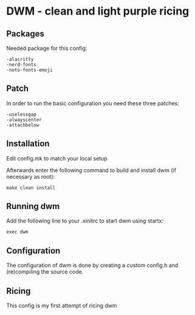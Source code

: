 DWM - clean and light purple ricing
===================================

Packages
--------
Needed package for this config: 

	-alacritty
	-nerd-fonts
	-noto-fonts-emoji

Patch
-----
In order to run the basic configuration you need these three patches:

	-uselessgap
	-alwayscenter
	-attachbelow


Installation
------------
Edit config.mk to match your local setup

Afterwards enter the following command to build and install dwm (if
necessary as root):

    make clean install


Running dwm
-----------
Add the following line to your .xinitrc to start dwm using startx:

    exec dwm


Configuration
-------------
The configuration of dwm is done by creating a custom config.h
and (re)compiling the source code.

Ricing
--------
This config is my first attempt of ricing dwm
